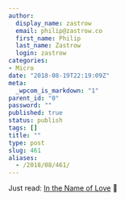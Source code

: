 ```yaml
---
author:
  display_name: zastrow
  email: philip@zastrow.co
  first_name: Philip
  last_name: Zastrow
  login: zastrow
categories:
- Micro
date: "2018-08-19T22:19:09Z"
meta:
  _wpcom_is_markdown: "1"
parent_id: "0"
password: ""
published: true
status: publish
tags: []
title: ""
type: post
slug: 461
aliases:
  - /2018/08/461/
---
```

<p>Just read: <a href="http://jacobinmag.com/2014/01/in-the-name-of-love/">In the Name of Love</a> 📰</p>
